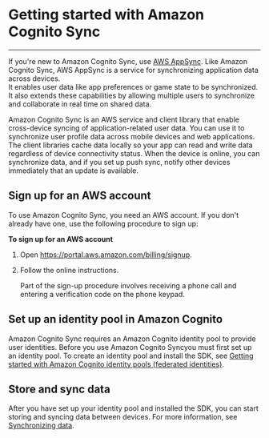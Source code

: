 # Getting started with Amazon Cognito Sync<a name="getting-started-with-cognito-sync"></a>

****  
If you're new to Amazon Cognito Sync, use [AWS AppSync](https://aws.amazon.com/appsync/)\. Like Amazon Cognito Sync, AWS AppSync is a service for synchronizing application data across devices\.  
It enables user data like app preferences or game state to be synchronized\. It also extends these capabilities by allowing multiple users to synchronize and collaborate in real time on shared data\.

Amazon Cognito Sync is an AWS service and client library that enable cross\-device syncing of application\-related user data\. You can use it to synchronize user profile data across mobile devices and web applications\. The client libraries cache data locally so your app can read and write data regardless of device connectivity status\. When the device is online, you can synchronize data, and if you set up push sync, notify other devices immediately that an update is available\.

## Sign up for an AWS account<a name="aws-sign-up-sync"></a>

To use Amazon Cognito Sync, you need an AWS account\. If you don't already have one, use the following procedure to sign up: 

**To sign up for an AWS account**

1. Open [https://portal\.aws\.amazon\.com/billing/signup](https://portal.aws.amazon.com/billing/signup)\.

1. Follow the online instructions\.

   Part of the sign\-up procedure involves receiving a phone call and entering a verification code on the phone keypad\.

## Set up an identity pool in Amazon Cognito<a name="set-up-an-identity-pool"></a>

Amazon Cognito Sync requires an Amazon Cognito identity pool to provide user identities\. Before you use Amazon Cognito Syncyou must first set up an identity pool\. To create an identity pool and install the SDK, see [Getting started with Amazon Cognito identity pools \(federated identities\)](getting-started-with-identity-pools.md)\.

## Store and sync data<a name="store-and-sync-data"></a>

After you have set up your identity pool and installed the SDK, you can start storing and syncing data between devices\. For more information, see [Synchronizing data](synchronizing-data.md)\.